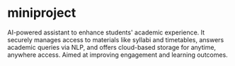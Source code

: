 # miniproject
AI-powered assistant to enhance students' academic experience. It securely manages access to materials like syllabi and timetables, answers academic queries via NLP, and offers cloud-based storage for anytime, anywhere access. Aimed at improving engagement and learning outcomes.
